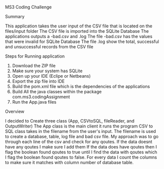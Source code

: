MS3 Coding Challenge

Summary

This application takes the user input of the  CSV file that is located on the files/input folder
The CSV file is imported into the SQLite Database
The applications outputs a <filename>-bad.csv and <filename>.log
The file <filename>-bad.csv has the values that were invalid for SQLite Database
The file <filename>.log show the total, successful and  unsuccessful records from the CSV file


Steps for Running application
1. Download the ZIP file
2. Make sure your system has SQLite
3. Open up your IDE (Eclipe or Netbeans)
4. Export the zip file into IDE
5. Build the pom.xml file which is the dependencies of the applications
6. Build All the java classes within the package com.ms3.codingAssignment
6. Run the App.java files

Overview

I decided to Create three class (App, CSVtoSQL, fileReader, and OutputWriter)
The App class is the main client it runs the program
CSV to SQL class takes in the filename from the user's input. The filename is used to create a
database, table, log file and bad csv file.
My approach was to go through each line of the csv and check for any qoutes.
If the data doesnt have any qoutes I make sure I add them
If the data does have qoutes then I flag the boolean found qoutes to true until I find the data with qoutes which I flag the boolean found qoutes to false.
For every data I count the columns to make sure it matches with column number of database table.
